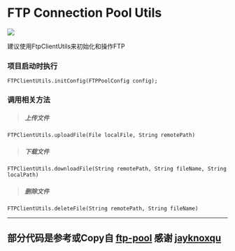 # FTP Connection Pool Utils
[![](https://jitpack.io/v/menghx/FTPConnectPool.svg)](https://jitpack.io/#menghx/FTPConnectPool)



建议使用FtpClientUtils来初始化和操作FTP

### 项目启动时执行
```
FTPClientUtils.initConfig(FTPPoolConfig config);
```
### 调用相关方法

> ##### 上传文件

```
FTPClientUtils.uploadFile(File localFile, String remotePath) 
```

> ##### 下载文件

```
FTPClientUtils.downloadFile(String remotePath, String fileName, String localPath)
```

> ##### 删除文件

```
FTPClientUtils.deleteFile(String remotePath, String fileName)
```

-----

## 部分代码是参考或Copy自 [ftp-pool](https://github.com/jayknoxqu/ftp-pool) 感谢 [jayknoxqu](https://github.com/jayknoxqu/)